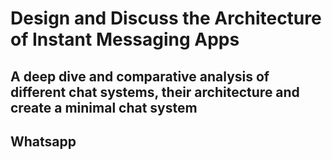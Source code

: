 # Design and Discuss the Architecture of Instant Messaging Apps

## A deep dive and comparative analysis of different chat systems, their architecture and create a minimal chat system

## Whatsapp
